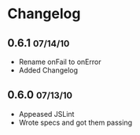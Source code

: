 Changelog
=========

## 0.6.1 <small>07/14/10</small>

* Rename onFail to onError
* Added Changelog


## 0.6.0 <small>07/13/10</small>

* Appeased JSLint
* Wrote specs and got them passing
